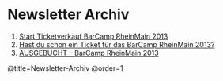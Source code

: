 # Newsletter Archiv

 1. [Start Ticketverkauf BarCamp RheinMain 2013](./Ticketverkauf)
 1. [Hast du schon ein Ticket für das BarCamp RheinMain 2013?](./Reminder-Ticketverkauf)
 1. [AUSGEBUCHT – BarCamp RheinMain 2013](./Ausgebucht)
 
@title=Newsletter-Archiv
@order=1
